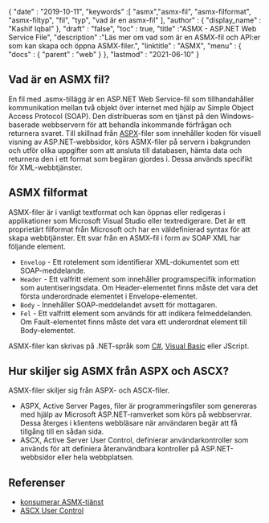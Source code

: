 {
  "date" : "2019-10-11",
  "keywords" :[ "asmx","asmx-fil", "asmx-filformat", "asmx-filtyp", "fil", "typ", "vad är en asmx-fil" ],
  "author" : {
    "display_name" : "Kashif Iqbal"
},
  "draft" : "false",
  "toc" : true,
  "title" :"ASMX - ASP.NET Web Service File",
  "description" :"Läs mer om vad som är en ASMX-fil och API:er som kan skapa och öppna ASMX-filer.",
  "linktitle" : "ASMX",
  "menu" : {
    "docs" : {
      "parent" : "web"
}
},
  "lastmod" : "2021-06-10"
}

## Vad är en ASMX fil?

En fil med .asmx-tillägg är en ASP.NET Web Service-fil som tillhandahåller kommunikation mellan två objekt över internet med hjälp av Simple Object Access Protocol (SOAP). Den distribueras som en tjänst på den Windows-baserade webbservern för att behandla inkommande förfrågan och returnera svaret. Till skillnad från [ASPX](/sv/web/aspx/)-filer som innehåller koden för visuell visning av ASP.NET-webbsidor, körs ASMX-filer på servern i bakgrunden och utför olika uppgifter som att ansluta till databasen, hämta data och returnera den i ett format som begäran gjordes i. Dessa används specifikt för XML-webbtjänster.

## ASMX filformat

ASMX-filer är i vanligt textformat och kan öppnas eller redigeras i applikationer som Microsoft Visual Studio eller textredigerare. Det är ett proprietärt filformat från Microsoft och har en väldefinierad syntax för att skapa webbtjänster. Ett svar från en ASMX-fil i form av SOAP XML har följande element.

* `Envelop` - Ett rotelement som identifierar XML-dokumentet som ett SOAP-meddelande.
* `Header` - Ett valfritt element som innehåller programspecifik information som autentiseringsdata. Om Header-elementet finns måste det vara det första underordnade elementet i Envelope-elementet.
* `Body` - Innehåller SOAP-meddelandet avsett för mottagaren.
* `Fel` - Ett valfritt element som används för att indikera felmeddelanden. Om Fault-elementet finns måste det vara ett underordnat element till Body-elementet.

ASMX-filer kan skrivas på .NET-språk som [C#](/sv/programming/cs/), [Visual Basic](/sv/programming/vb/) eller JScript.

## Hur skiljer sig ASMX från ASPX och ASCX?

ASMX-filer skiljer sig från ASPX- och ASCX-filer.

* ASPX, Active Server Pages, filer är programmeringsfiler som genereras med hjälp av Microsoft ASP.NET-ramverket som körs på webbservrar. Dessa återges i klientens webbläsare när användaren begär att få tillgång till en sådan sida.
* ASCX, Active Server User Control, definierar användarkontroller som används för att definiera återanvändbara kontroller på ASP.NET-webbsidor eller hela webbplatsen.

## Referenser

* [konsumerar ASMX-tjänst](https://learn.microsoft.com/en-us/xamarin/xamarin-forms/data-cloud/web-services/asmx)
* [ASCX User Control](https://beansoftware.com/ASP.NET-Tutorials/User-Control.aspx)

